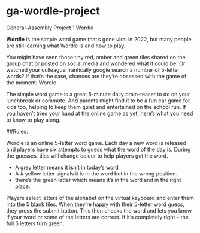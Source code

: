 # ga-wordle-project
General-Assembly Project 1 Wordle

**Wordle** is  the simple word game that’s gone viral in 2022, but many people are still learning what Wordle is and how to play.

You might have seen those tiny red, amber and green tiles shared on the group chat or posted on social media and wondered what it could be. Or watched your colleague frantically google search a number of 5-letter words? If that’s the case, chances are they’re obsessed with the game of the moment: Wordle.

The simple word game is a great 5-minute daily brain-teaser to do on your lunchbreak or commute. And parents might find it to be a fun car game for kids too, helping to keep them quiet and entertained on the school run. If you haven’t tried your hand at the online game as yet, here’s what you need to know to play along.

##Rules:

Wordle is an online 5-letter word game. Each day a new word is released and players have six attempts to guess what the word of the day is. During the guesses, tiles will change colour to help players get the word.
- A grey letter means it isn’t in today’s word
- A # yellow letter signals it is in the word but in the wrong position.
- there’s the green letter which means it’s in the word and in the right place.

Players select letters of the alphabet on the virtual keyboard and enter them into the 5 blank tiles. When they’re happy with their 5-letter word guess, they press the submit button. This then checks the word and lets you know if your word or some of the letters are correct. If it’s completely right – the full 5 letters turn green.



